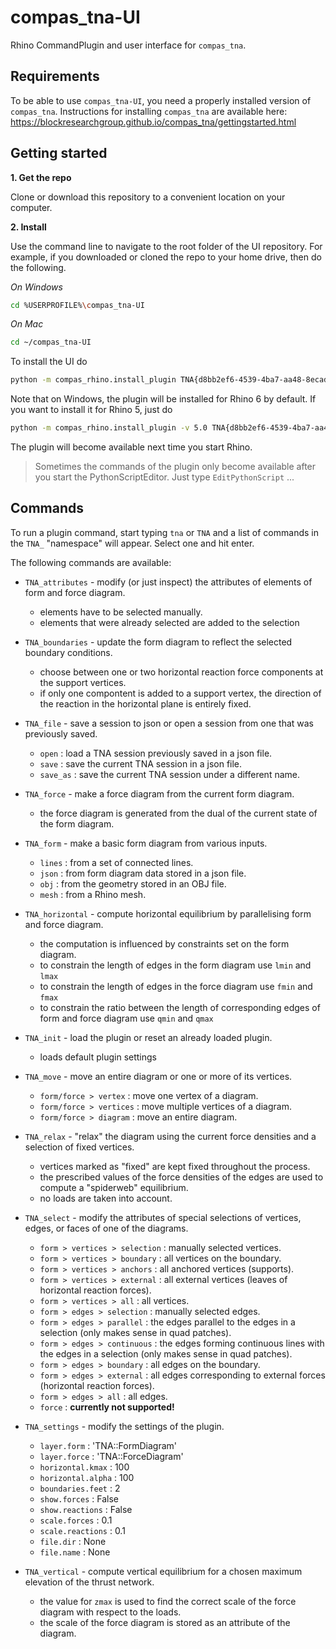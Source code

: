 # compas_tna-UI

Rhino CommandPlugin and user interface for `compas_tna`.


## Requirements

To be able to use `compas_tna-UI`, you need a properly installed version of `compas_tna`.
Instructions for installing `compas_tna` are available here:
https://blockresearchgroup.github.io/compas_tna/gettingstarted.html


## Getting started


**1. Get the repo**

Clone or download this repository to a convenient location on your computer.


**2. Install**

Use the command line to navigate to the root folder of the UI repository.
For example, if you downloaded or cloned the repo to your home drive, then do the following.

*On Windows*

```bash
cd %USERPROFILE%\compas_tna-UI
```

*On Mac*

```bash
cd ~/compas_tna-UI
```

To install the UI do

```bash
python -m compas_rhino.install_plugin TNA{d8bb2ef6-4539-4ba7-aa48-8ecadb23c229}
```

Note that on Windows, the plugin will be installed for Rhino 6 by default.
If you want to install it for Rhino 5, just do

```bash
python -m compas_rhino.install_plugin -v 5.0 TNA{d8bb2ef6-4539-4ba7-aa48-8ecadb23c229}
```

The plugin will become available next time you start Rhino.

> Sometimes the commands of the plugin only become available after you start the
> PythonScriptEditor. Just type `EditPythonScript` ...


## Commands

To run a plugin command, start typing `tna` or `TNA` and a list of commands in
the `TNA_` "namespace" will appear. Select one and hit enter.

The following commands are available:

* `TNA_attributes` - modify (or just inspect) the attributes of elements of form and force diagram.
  
  * elements have to be selected manually.
  * elements that were already selected are added to the selection

* `TNA_boundaries` - update the form diagram to reflect the selected boundary conditions.

  * choose between one or two horizontal reaction force components at the support vertices.
  * if only one compontent is added to a support vertex, the direction of the reaction in the horizontal plane is entirely fixed.

* `TNA_file` - save a session to json or open a session from one that was previously saved.

  * `open` : load a TNA session previously saved in a json file.
  * `save` : save the current TNA session in a json file.
  * `save_as` : save the current TNA session under a different name.

* `TNA_force` - make a force diagram from the current form diagram.

  * the force diagram is generated from the dual of the current state of the form diagram.

* `TNA_form` - make a basic form diagram from various inputs.

  * `lines` : from a set of connected lines.
  * `json` : from form diagram data stored in a json file.
  * `obj` : from the geometry stored in an OBJ file.
  * `mesh` : from a Rhino mesh.

* `TNA_horizontal` - compute horizontal equilibrium by parallelising form and force diagram.

  * the computation is influenced by constraints set on the form diagram.
  * to constrain the length of edges in the form diagram use `lmin` and `lmax`
  * to constrain the length of edges in the force diagram use `fmin` and `fmax`
  * to constrain the ratio between the length of corresponding edges of form and force diagram use `qmin` and `qmax`

* `TNA_init` - load the plugin or reset an already loaded plugin.

  * loads default plugin settings

* `TNA_move` - move an entire diagram or one or more of its vertices.

  * `form/force > vertex` : move one vertex of a diagram.
  * `form/force > vertices` : move multiple vertices of a diagram.
  * `form/force > diagram` : move an entire diagram.

* `TNA_relax` - "relax" the diagram using the current force densities and a selection of fixed vertices.

  * vertices marked as "fixed" are kept fixed throughout the process.
  * the prescribed values of the force densities of the edges are used to compute a "spiderweb" equilibrium.
  * no loads are taken into account.

* `TNA_select` - modify the attributes of special selections of vertices, edges, or faces of one of the diagrams.

  * `form > vertices > selection` : manually selected vertices.
  * `form > vertices > boundary` : all vertices on the boundary.
  * `form > vertices > anchors` : all anchored vertices (supports).
  * `form > vertices > external` : all external vertices (leaves of horizontal reaction forces).
  * `form > vertices > all` : all vertices.
  * `form > edges > selection` : manually selected edges.
  * `form > edges > parallel` : the edges parallel to the edges in a selection (only makes sense in quad patches).
  * `form > edges > continuous` : the edges forming continuous lines with the edges in a selection (only makes sense in quad patches).
  * `form > edges > boundary` : all edges on the boundary.
  * `form > edges > external` : all edges corresponding to external forces (horizontal reaction forces).
  * `form > edges > all` : all edges.
  * `force` : **currently not supported!**

* `TNA_settings` - modify the settings of the plugin.

  * `layer.form` : 'TNA::FormDiagram'
  * `layer.force` : 'TNA::ForceDiagram'
  * `horizontal.kmax` : 100
  * `horizontal.alpha` : 100
  * `boundaries.feet` : 2
  * `show.forces` : False
  * `show.reactions` : False
  * `scale.forces` : 0.1
  * `scale.reactions` : 0.1
  * `file.dir` : None
  * `file.name` : None

* `TNA_vertical` - compute vertical equilibrium for a chosen maximum elevation of the thrust network.

  * the value for `zmax` is used to find the correct scale of the force diagram with respect to the loads.
  * the scale of the force diagram is stored as an attribute of the diagram.

